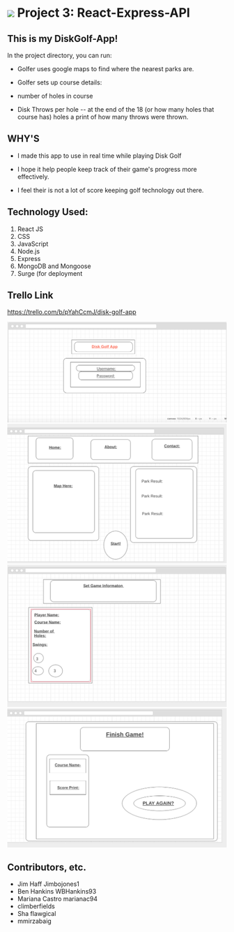 # ![](https://ga-dash.s3.amazonaws.com/production/assets/logo-9f88ae6c9c3871690e33280fcf557f33.png) Project 3: React-Express-API


## This is my DiskGolf-App!

In the project directory, you can run:
 - Golfer uses google maps to find where the nearest parks are.

- Golfer sets up course details:
- number of holes in course
- Disk Throws per hole
-- at the end of the 18 (or how many holes that course has) holes a print of how many throws were thrown.

## WHY'S

- I made this app to use in real time while playing Disk Golf

- I hope it help people keep track of their game's progress more effectively.

- I feel their is not a lot of score keeping golf technology out there.

## Technology Used:

1. React JS
2. CSS
3. JavaScript
4. Node.js
5. Express
6. MongoDB and Mongoose
7. Surge (for deployment


## Trello Link
https://trello.com/b/pYahCcmJ/disk-golf-app


![alt text](./images/1Login.png)
![alt text](./images/2Welcome.png)
![alt text](./images/3Set-up.png)
![alt text](./images/4Finish.png)

## Contributors, etc.

- Jim Haff Jimbojones1
- Ben Hankins WBHankins93
- Mariana Castro marianac94
- climberfields
- Sha flawgical
- mmirzabaig
